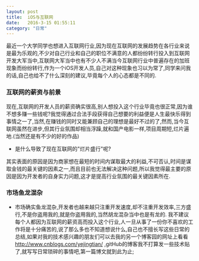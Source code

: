 ```yaml
---
layout: post
title:  iOS与互联网
date:   2016-3-15 01:55:11
category: "日常"
---
```



最近一个大学同学也想进入互联网行业,因为现在互联网的发展趋势在各行业来说是最为乐观的,不少对自己行业和自己的职位不满意的人都纷纷转行投入到互联网开发大军当中,互联网大军当中也有不少人不满当今互联网行业中普遍存在的加班现象而纷纷转行,作为一个iOS开发人员,自己对这种现象也习以为常了,同学来问我的话,自己也给不了什么深刻的建议,毕竟每个人的心态都是不同的.





### 互联网的薪资与前景
现在,互联网的开发人员的薪资确实很高,别人想投入这个行业毕竟也很正常,因为谁不想多赚一些钱呢?我觉得通过合法手段获得自己想要的利益便是人生最快乐得到事情之一了,当然,在赚钱的同时又能兼顾自己的理想是最好不过的了,然而,当今互联网虽然在进步,但其行业氛围却相当浮躁,就和国产电影一样,项目周期短,烂片遍地.(当然还是有不少的好的作品)

* 是什么导致了现在互联网的"烂片盛行"呢?

其实表面的原因是因为商家想在最短的时间内谋取最大的利益,不可否认,时间是谋取金钱的最关键的因素之一,而且目前也无法解决这种问题,所以我觉得最主要的原因是因为开发者的自身实力问题,这才是提高行业氛围的最关键因素所在.

### 市场鱼龙混杂

* 市场确实鱼龙混杂,开发者也越来越只注重开发速度,却不注重开发效率,三方盛行,不是你盗用我的,就是你盗用我的,当然胡龙混杂当中也是有龙的.
我不建议每个人都因为互联网的薪资高而投入这个行业,人一旦从事了一份你不喜欢的工作将是十分痛苦的,说了那么多也不知道想说什么,自己也不擅长写这些日常的总结,如果对我的技术感兴趣的朋友们可以去我的另一个博客园的网址上看看
<a href="
http://www.cnblogs.com/yejingtian/"/>http://www.cnblogs.com/yejingtian/</a>
,gitHub的博客我不打算发一些技术贴了,就写写日常琐碎的事情吧,第一篇博文就到此为止;

